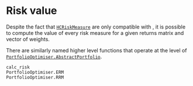 # Risk value

Despite the fact that [`HCRiskMeasure`](@ref) are only compatible with , it is possible to compute the value of every risk measure for a given returns matrix and vector of weights.

There are similarly named higher level functions that operate at the level of [`PortfolioOptimiser.AbstractPortfolio`](@ref).

```@docs
calc_risk
PortfolioOptimiser.ERM
PortfolioOptimiser.RRM
```
